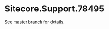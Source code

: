 # Sitecore.Support.78495

See [master branch](https://github.com/sitecoresupport/Sitecore.Support.78495) for details.